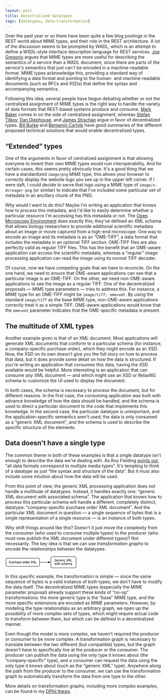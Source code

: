 ```yaml
---
layout: post
title: Decentralized datatypes
tags: [datatypes, data-transformation]
---
```


Over the past year or so there have been quite a few blog postings in
the REST world about MIME types, and their role in the REST
architecture.  A lot of the discussion seems to be prompted by WADL,
which is an attempt to define a WSDL-style interface description
language for REST services.  [Joe
Gregorio](http://bitworking.org/news/193/Do-we-need-WADL) argues that
MIME types are more useful for describing the semantics of a service
than a WADL document, since there are parts of the service's semantics
that just can't be encoded in a machine-readable format.  MIME types
acknowledge this, providing a standard way of identifying a data
format and pointing to the human- and machine-readable documents (such
as RFCs and XSDs) that define the syntax and accompanying semantics.

Following this idea, several people have begun debating whether or not
the centralized assignment of MIME types is the right way to handle
the variety of data formats that REST-based systems produce and
consume.  [Mark
Baker](http://www.markbaker.ca/blog/2008/02/media-type-centralization-is-a-feature-not-a-bug/)
comes in on the side of centralized assignment, whereas [Stefan
Tilkov](http://www.innoq.com/blog/st/2008/02/decentralizing_media_types.html),
[Dan
Diephouse](http://netzooid.com/blog/2008/02/07/why-a-restful-idl-is-an-oxymoron-and-what-we-really-need-instead/),
and [James
Strachan](http://macstrac.blogspot.com/2007/11/atompub-services-and-auto-detecting.html)
argue in favor of decentralized types.  [Bill
Burke](http://bill.burkecentral.com/2008/03/05/restful-xml-content-negotitation/)
and [Benjamin
Carlyle](http://soundadvice.id.au/blog/2009/08/16/#mimeLimitation)
have good summaries of the different proposed technical solutions that
would enable decentralized types.

## “Extended” types

One of the arguments in favor of centralized assignment is that
allowing everyone to invent their own MIME types would ruin
interoperability.  And for certain cases, this seems pretty obviously
true.  It's a good thing that we have a standardized `image/png` MIME
type; this allows your browser to correctly display the website logo
you see up in the upper left corner.  If I were daft, I could decide
to serve that logo using a MIME type of `image/x-dcreager-png` (or
similar) to indicate that I've included some particular set of
metadata in an ancillary chunk of the PNG.

Why would I want to do this?  Maybe I'm writing an application that
knows how to process this metadata, and I'd like to easily determine
whether a particular resource I'm accessing has this metadata or not.
The [Open Microscopy Environment](http://www.openmicroscopy.org) does
exactly this; they've defined an XML schema that allows biology
researchers to provide additional scientific metadata about an image
or movie captured from a high-end microscope.  One way to encode an
image and its metadata is as an “OME-TIFF”, a data format that
includes the metadata in an optional TIFF section.  OME-TIFF files are
also perfectly valid as regular TIFF files.  This has the benefit that
an OME-aware application can access the scientific metadata, whereas a
“regular” image processing application can read the image using its
normal TIFF decoder.

Of course, now we have competing goals that we have to reconcile.  On
the one hand, we need to ensure that OME-aware applications can see
that a particular image is an OME-TIFF.  On the other, we need
non-OME-aware applications to see the image as a regular TIFF.  One of
the decentralized proposals — MIME type parameters — tries to address
this.  For instance, a MIME type for an OME-TIFF might be `image/tiff;
ome=xml`.  By using the standard `image/tiff` as the base MIME type,
non-OME-aware applications correctly treat it as a simple TIFF.
OME-aware applications would know that the `ome=xml` parameter
indicates that the OME-specific metadata is present.

## The multitude of XML types

Another example given is that of an XML document.  Most applications
will generate XML documents that conform to a particular schema (for
instance, a company-specific purchase order), which they might encode
as an XSD.  Now, the XSD on its own doesn't give you the full story on
how to process that data, but it does provide some detail on how the
data is structured.  If you're writing an application that consumes
this data, having the XSD available would be helpful.  More
interesting is an application that can consume _any_ XML document —
and which might use an XSD or RelaxNG schema to customize the UI used
to display the document.

In both cases, the schema is necessary to process the document, but
for different reasons.  In the first case, the consuming application
was built with advance knowledge of how the data should be handled,
and the schema is used to direct a particular document to the code
that implements this knowledge.  In the second case, the particular
datatype is unimportant, and the application-specific semantics aren't
used; the data is only consumed as a “generic XML document”, and the
schema is used to describe the specific structure of the elements.

## Data doesn't have a single type

The common theme in both of these examples is that a single datatype
isn't enough to describe the data we're dealing with.  As Roy Fielding
[points out](http://roy.gbiv.com/untangled/2009/wrangling-mimetypes),
“all data formats correspond to multiple media types”.  It's tempting
to think of a datatype as just “the syntax and structure of the data”.
But it must also include some intuition about how the data will be
used.

From this point of view, the generic XML processing application does
_not_ handle a multitude of datatypes.  Instead, it handles exactly
one: “generic XML document with associated schema”.  The application
that knows how to process this particular schema will handle a
different, completely distinct, datatype: “company-specific purchase
order XML document”.  And the particular XML document in question — a
single sequence of bytes that is a single representation of a single
resource — is an instance of both types.

Why shift things around like this?  Doesn't it just move the
complexity from the consumer (who used to consume multiple types) to
the producer (who must now publish the XML document under different
types)?  Not necessarily.  The key idea is that we can use
_transformation graphs_ to encode the relationships between the
datatypes:

<div class="figure">
  <img src="/images/2009/12/21/decentralized-datatypes/xform-graph.png" alt="transformation graph"/>
</div>

In this specific example, the transformation is simple — since the
same sequence of bytes is a valid instance of both types, we don't
have to modify the data itself.  The decentralized MIME types
(especially the MIME parameter proposal) already support these kinds
of “no-op” transformations: the more generic type is the “base” MIME
type, and the more specific extensions are encoded as MIME parameters.
However, by modeling the type relationships as an arbitrary graph, we
open up the possibility of more complex sets of types, which might
require actual code to transform between them, but which can be
defined in a decentralized manner.

Even though the model is more complex, we haven't required the
producer or consumer to be more complex.  A transformation graph is
necessary to translate between the two different (but compatible)
types, but the graph doesn't have to specifically live at the producer
or the consumer.  The producer can publish the data using the only
type it knows about (the “company-specific” type), and a consumer can
request the data using the only type it knows about (such as the
“generic XML” type).  Anywhere along the path from the producer to the
consumer, we can use the transformation graph to automatically
transform the data from one type to the other.

More details on transformation graphs, including more complex
examples, can be found in my [DPhil
thesis](/publications/012-dphil-thesis).
